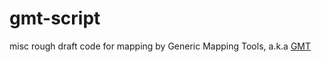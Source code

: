 # gmt-script

misc rough draft code for mapping by Generic Mapping Tools, a.k.a [GMT](https://www.generic-mapping-tools.org)
